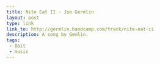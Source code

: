 ```yaml
---
title: Nite Eat II - Joe Germlin
layout: post
type: link
link_to: http://germlin.bandcamp.com/track/nite-eat-ii
description: A song by Gemlin.
tags:
 - 8bit
 - music
---
```

&nbsp;